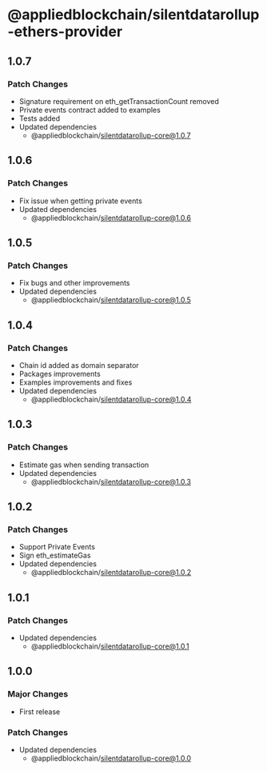 # @appliedblockchain/silentdatarollup-ethers-provider

## 1.0.7

### Patch Changes

- Signature requirement on eth_getTransactionCount removed
- Private events contract added to examples
- Tests added
- Updated dependencies
  - @appliedblockchain/silentdatarollup-core@1.0.7

## 1.0.6

### Patch Changes

- Fix issue when getting private events
- Updated dependencies
  - @appliedblockchain/silentdatarollup-core@1.0.6

## 1.0.5

### Patch Changes

- Fix bugs and other improvements
- Updated dependencies
  - @appliedblockchain/silentdatarollup-core@1.0.5

## 1.0.4

### Patch Changes

- Chain id added as domain separator
- Packages improvements
- Examples improvements and fixes
- Updated dependencies
  - @appliedblockchain/silentdatarollup-core@1.0.4

## 1.0.3

### Patch Changes

- Estimate gas when sending transaction
- Updated dependencies
  - @appliedblockchain/silentdatarollup-core@1.0.3

## 1.0.2

### Patch Changes

- Support Private Events
- Sign eth_estimateGas
- Updated dependencies
  - @appliedblockchain/silentdatarollup-core@1.0.2

## 1.0.1

### Patch Changes

- Updated dependencies
  - @appliedblockchain/silentdatarollup-core@1.0.1

## 1.0.0

### Major Changes

- First release

### Patch Changes

- Updated dependencies
  - @appliedblockchain/silentdatarollup-core@1.0.0
